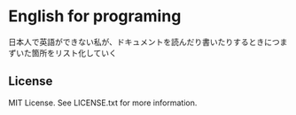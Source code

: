 # English for programing

日本人で英語ができない私が、ドキュメントを読んだり書いたりするときにつまずいた箇所をリスト化していく

## License

MIT License. See LICENSE.txt for more information.
